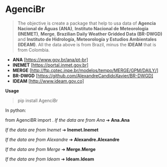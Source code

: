 # AgenciBr

> The objective is create a package that help to usa data of **Agencia Nacional de Águas (ANA)**, **Instituto Nacional de Meteorologia (INEMET)**, **Merge**, **Brazilian Daily Weather Gridded Data (BR-DWGD)** and **Instituto de Hidrología, Meteorología y Estudios Ambientales (IDEAM)**. All the data above is from Brazil, minus the **IDEAM** that is from Colombia.
 
 - **ANA** [https://www.gov.br/ana/pt-br]
 - **INEMET** [https://portal.inmet.gov.br]
 - **MERGE** [http://ftp.cptec.inpe.br/modelos/tempo/MERGE/GPM/DAILY/]
 - **BR-DWGD** [https://github.com/AlexandreCandidoXavier/BR-DWGD]
 - **IDEAM** [http://www.ideam.gov.co]

**Usage**
> pip install AgenciBr  

In python:

from AgenciBR import .
_If the data are from Ana_ ➔ **Ana.Ana**

_If the data are from Inemet_ ➔ **Inemet.Inemet** 

_If the data are from Alexandre_ ➔ **Alexandre.Alexandre** 


_If the data are from Merge_ ➔ **Merge.Merge** 


_If the data are from Ideam_ ➔ **Ideam.Ideam** 


 
 

